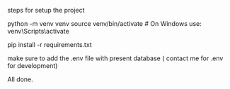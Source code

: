 steps for setup the project 

python -m venv venv
source venv/bin/activate  # On Windows use: venv\Scripts\activate

pip install -r requirements.txt

make sure to add the .env file with present database ( contact me for .env for development)

All done.
